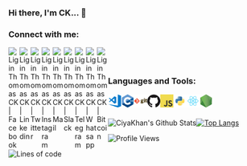 ### Hi there, I'm CK... 👋

### Connect with me:

[<img align="left" alt="Ligin Thomas CK | Facebook" width="22px" src="https://cdn.jsdelivr.net/npm/simple-icons@3.11.0/icons/facebook.svg" />](https://www.facebook.com/Official.Ligin.Thomas.CK)
[<img align="left" alt="Ligin Thomas CK | Linkedin" width="22px" src="https://cdn.jsdelivr.net/npm/simple-icons@3.11.0/icons/linkedin.svg" />](https://www.linkedin.com/in/ligin-thomas-ck)
[<img align="left" alt="Ligin Thomas CK | Twitter" width="22px" src="https://cdn.jsdelivr.net/npm/simple-icons@v3/icons/twitter.svg" />](https://twitter.com/Ligin_Thomas_CK)
[<img align="left" alt="Ligin Thomas CK | Instagram" width="22px" src="https://cdn.jsdelivr.net/npm/simple-icons@v3/icons/instagram.svg" />](https://www.instagram.com/ligin_thomas_ck/)
[<img align="left" alt="Ligin Thomas CK | Mail" width="22px" src="https://cdn.jsdelivr.net/npm/simple-icons@3.11.0/icons/gmail.svg" />](mailto:ciyakhan515@gmail.com?)
[<img align="left" alt="Ligin Thomas CK | Slack" width="22px" src="https://cdn.jsdelivr.net/npm/simple-icons@3.11.0/icons/slack.svg" />](https://zanckinternationals.slack.com)
[<img align="left" alt="Ligin Thomas CK | Telegram" width="22px" src="https://cdn.jsdelivr.net/npm/simple-icons@3.11.0/icons/telegram.svg" />](https://www.t.me/Ligin_Thomas_CK)
[<img align="left" alt="Ligin Thomas CK | Whatsapp" width="22px" src="https://cdn.jsdelivr.net/npm/simple-icons@3.11.0/icons/whatsapp.svg" />](https://wa.me/qr/VVJYUUD2MJH2J1)
[<img align="left" alt="Ligin Thomas CK | Bitcoin" width="22px" src="https://cdn.jsdelivr.net/npm/simple-icons@3.11.0/icons/bitcoin.svg" />](https://exchange.blockchain.com/trade/signup?referrerUsername=CiyaKhan)

<br/>
<br/>

### Languages and Tools:

[<img align="left" alt="Visual Studio Code" width="26px" src="https://raw.githubusercontent.com/github/explore/80688e429a7d4ef2fca1e82350fe8e3517d3494d/topics/visual-studio-code/visual-studio-code.png" />](CiyaKhan)
[<img align="left" alt="Cpp" width="26px" src="https://raw.githubusercontent.com/github/explore/80688e429a7d4ef2fca1e82350fe8e3517d3494d/topics/cpp/cpp.png" />](CiyaKhan)
[<img align="left" alt="Git" width="26px" src="https://raw.githubusercontent.com/github/explore/80688e429a7d4ef2fca1e82350fe8e3517d3494d/topics/git/git.png" />](CiyaKhan)
[<img align="left" alt="GitHub" width="26px" src="https://raw.githubusercontent.com/github/explore/78df643247d429f6cc873026c0622819ad797942/topics/github/github.png" />](CiyaKhan)
[<img align="left" alt="JavaScript" width="26px" src="https://raw.githubusercontent.com/github/explore/80688e429a7d4ef2fca1e82350fe8e3517d3494d/topics/javascript/javascript.png" />](CiyaKhan)
[<img align="left" alt="Python" width="26px" src="https://raw.githubusercontent.com/github/explore/80688e429a7d4ef2fca1e82350fe8e3517d3494d/topics/python/python.png" />](CiyaKhan)
[<img align="left" alt="ReactJs" width="26px" src="https://raw.githubusercontent.com/github/explore/80688e429a7d4ef2fca1e82350fe8e3517d3494d/topics/react/react.png" />](CiyaKhan)
[<img align="left" alt="NodeJs" width="26px" src="https://raw.githubusercontent.com/github/explore/80688e429a7d4ef2fca1e82350fe8e3517d3494d/topics/nodejs/nodejs.png" />](CiyaKhan)
<br/>
<br/>

<img align="left" alt="CiyaKhan's Github Stats" src="https://github-readme-stats.vercel.app/api?username=CiyaKhan&show_icons=true&theme=radical"/>

[![Top Langs](https://github-readme-stats.vercel.app/api/top-langs/?username=CiyaKhan&layout=compact&theme=radical)](https://github.com/CiyaKhan/github-readme-stats)
<br/>

<!--START_SECTION:waka-->


![Profile Views](http://img.shields.io/badge/Profile%20Views-26-blue)

![Lines of code](https://img.shields.io/badge/From%20Hello%20World%20I%27ve%20Written-2.7%20million%20lines%20of%20code-blue)
